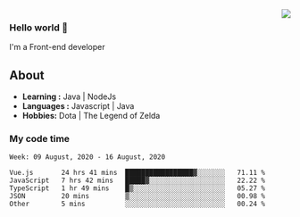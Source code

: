 <img align='right' src="https://github-readme-stats.vercel.app/api?username=jumodada&show_icons=true&theme=vue">

### Hello world 👋

I'm a Front-end developer 
    
## About
-  **Learning :** Java | NodeJs
-  **Languages :** Javascript | Java
-  **Hobbies:** Dota | The Legend of Zelda

### My code time

<!--START_SECTION:waka-->
```text
Week: 09 August, 2020 - 16 August, 2020

Vue.js       24 hrs 41 mins  █████████████████▓░░░░░░░   71.11 % 
JavaScript   7 hrs 42 mins   █████▓░░░░░░░░░░░░░░░░░░░   22.22 % 
TypeScript   1 hr 49 mins    █▒░░░░░░░░░░░░░░░░░░░░░░░   05.27 % 
JSON         20 mins         ▒░░░░░░░░░░░░░░░░░░░░░░░░   00.98 % 
Other        5 mins          ░░░░░░░░░░░░░░░░░░░░░░░░░   00.24 % 
```
<!--END_SECTION:waka-->
